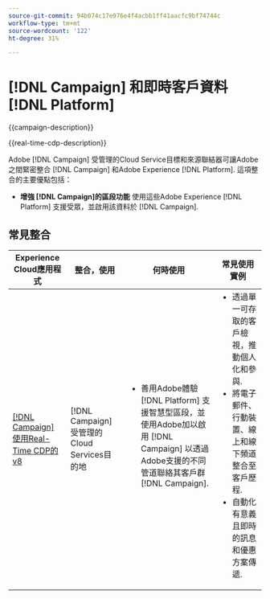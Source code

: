 ```yaml
---
source-git-commit: 94b074c17e976e4f4acbb1ff41aacfc9bf74744c
workflow-type: tm+mt
source-wordcount: '122'
ht-degree: 31%

---
```



# [!DNL Campaign] 和即時客戶資料 [!DNL Platform]

{{campaign-description}}

{{real-time-cdp-description}}

Adobe [!DNL Campaign] 受管理的Cloud Service目標和來源聯結器可讓Adobe之間緊密整合 [!DNL Campaign] 和Adobe Experience [!DNL Platform]. 這項整合的主要優點包括：

+ **增強 [!DNL Campaign]的區段功能** 使用這些Adobe Experience [!DNL Platform] 支援受眾，並啟用該資料於 [!DNL Campaign].

## 常見整合

<table>
    <thead>
        <tr>
            <th>Experience Cloud應用程式</th>
            <th>整合，使用</th>
            <th>何時使用</th>
            <th>常見使用實例</th>
        </tr>
    </thead>
    <tbody>
        <tr>
            <td><a href="../../integrations/tutorials/campaign-rtcdp/campaign-v8-real-time-cdp.md" target="_blank" rel="noreferrer">[!DNL Campaign] 使用Real-Time CDP的v8</a></td>
            <td>[!DNL Campaign] 受管理的Cloud Services目的地</td>
            <td>
                <ul style="margin-top: 0;">
                    <li>善用Adobe體驗 [!DNL Platform] 支援智慧型區段，並使用Adobe加以啟用 [!DNL Campaign] 以透過Adobe支援的不同管道聯絡其客戶群 [!DNL Campaign].</li>
                </ul>
            </td>
            <td>
              <ul style="margin-top: 0;">
                <li>透過單一可存取的客戶檢視，推動個人化和參與.</li>
                <li>將電子郵件、行動裝置、線上和線下頻道整合至客戶歷程.</li>
                <li>自動化有意義且即時的訊息和優惠方案傳遞.</li>
               <ul style="margin-top: 0;">
            </td>
        </tr>              
    </tbody>          
</table>
